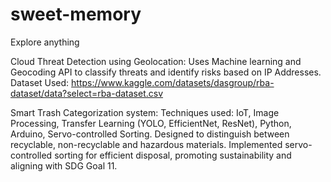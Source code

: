 # sweet-memory
Explore anything

Cloud Threat Detection using Geolocation:
Uses Machine learning and Geocoding API to classify threats and identify risks based on IP Addresses.
Dataset Used: https://www.kaggle.com/datasets/dasgroup/rba-dataset/data?select=rba-dataset.csv

Smart Trash Categorization system:
Techniques used:
IoT, Image Processing, Transfer Learning (YOLO, EfficientNet, ResNet), Python, Arduino, Servo-controlled Sorting.
Designed to distinguish between recyclable, non-recyclable and hazardous materials. Implemented servo-controlled sorting for efficient disposal, promoting sustainability and aligning with SDG Goal 11.
